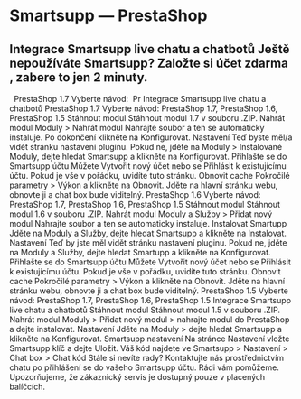 # Smartsupp — PrestaShop
## Integrace Smartsupp live chatu a chatbotů Ještě nepoužíváte Smartsupp? Založte si účet zdarma , zabere to jen 2 minuty.
  PrestaShop 1.7 Vyberte návod:  Pr
Integrace Smartsupp live chatu a chatbotů
PrestaShop 1.7
Vyberte návod: PrestaShop 1.7, PrestaShop 1.6, PrestaShop 1.5
Stáhnout modul
Stáhnout modul 1.7 v souboru .ZIP. 
Nahrát modul
Moduly > Nahrát modul
Nahrajte soubor a ten se automaticky instaluje. Po dokončení klikněte na Konfigurovat.
Nastavení
Teď byste měl/a vidět stránku nastavení pluginu. Pokud ne, jděte na Moduly > Instalované Moduly, dejte hledat Smartsupp a klikněte na Konfigurovat.
Přihlašte se do Smartsupp účtu
Můžete Vytvořit nový účet nebo se Přihlásit k existujícímu účtu.
Pokud je vše v pořádku, uvidíte tuto stránku.
Obnovit cache
Pokročilé parametry > Výkon a klikněte na Obnovit.
Jděte na hlavní stránku webu, obnovte ji a chat box bude viditelný.
PrestaShop 1.6
Vyberte návod: PrestaShop 1.7, PrestaShop 1.6, PrestaShop 1.5
Stáhnout modul
Stáhnout modul 1.6 v souboru .ZIP.
Nahrát modul
Moduly a Služby > Přidat nový modul
Nahrajte soubor a ten se automaticky instaluje.
Instalovat Smartupp
Jděte na Moduly a Služby, dejte hledat Smartsupp a klikněte na Instalovat.
Nastavení
Teď by jste měl vidět stránku nastavení pluginu. Pokud ne, jděte na Moduly a Služby, dejte hledat Smartupp a klikněte na Konfigurovat.
Přihlašte se do Smartsupp účtu
Můžete Vytvořit nový účet nebo se Přihlásit k existujícímu účtu.
Pokud je vše v pořádku, uvidíte tuto stránku.
Obnovit cache
Pokročilé parametry > Výkon a klikněte na Obnovit.
Jděte na hlavní stránku webu, obnovte ji a chat box bude viditelný.
PrestaShop 1.5
Vyberte návod: PrestaShop 1.7, PrestaShop 1.6, PrestaShop 1.5
Integrace Smartsupp live chatu a chatbotů
Stáhnout modul
Stáhnout modul 1.5 v souboru .ZIP. 
Nahrát modul
Moduly > Přidat nový modul > nahrajte modul do PrestaShop a dejte instalovat.
Nastavení
Jděte na Moduly > dejte hledat Smartsupp a klikněte na Konfigurovat.
Smartsupp nastavení
Na stránce Nastavení vložte Smartsupp klíč a dejte Uložit.
Váš kód najdete ve Smartsupp > Nastavení > Chat box > Chat kód
Stále si nevíte rady? Kontaktujte nás prostřednictvím chatu po přihlášení se do vašeho Smartsupp účtu. Rádi vám pomůžeme. Upozorňujeme, že zákaznický servis je dostupný pouze v placených balíčcích.

